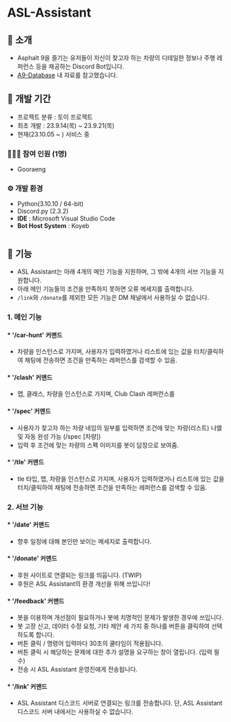 # ASL-Assistant

## 🚩 소개
- Asphalt 9을 즐기는 유저들이 자신이 찾고자 하는 차량의 디테일한 정보나 주행 레퍼런스 등을 제공하는 Discord Bot입니다.
- <a href="https://discord.gg/dVA7R9CXpB">A9-Database</a> 내 자료를 참고했습니다.



## 📅 개발 기간
* 프로젝트 분류 : 토이 프로젝트
* 최초 개발 : 23.9.14(목) ~ 23.9.21(목)
* 현재(23.10.05 ~ ) 서비스 중



### 👩‍👧‍👦 참여 인원 (1명)
* Gooraeng



### ⚙️ 개발 환경
- Python(3.10.10 / 64-bit)
- Discord.py (2.3.2)
- **IDE** : Microsoft Visual Studio Code
- **Bot Host System** : Koyeb

#

## 📍 기능
- ASL Assistant는 아래 4개의 메인 기능을 지원하며, 그 밖에 4개의 서브 기능을 지원합니다.
- 아래 메인 기능들의 조건을 만족하지 못하면 오류 메세지를 출력합니다.
- `/link`와 `/donate`를 제외한 모든 기능은 DM 채널에서 사용하실 수 없습니다.
 
### 1. 메인 기능 
#### * '/car-hunt' 커맨드
- 차량을 인스턴스로 가지며, 사용자가 입력하였거나 리스트에 있는 값을 터치/클릭하여 채팅에 전송하면 조건을 만족하는 레퍼런스를 검색할 수 있음.

#### * '/clash' 커맨드
- 맵, 클래스, 차량을 인스턴스로 가지며, Club Clash 레퍼런스를

#### * '/spec' 커맨드
- 사용자가 찾고자 하는 차량 네임의 일부를 입력하면 조건에 맞는 차량(리스트) 나엻 및 자동 완성 가능 (/spec [차량])
- 입력 후 조건에 맞는 차량의 스펙 이미지를 봇이 답장으로 보여줌.

#### * '/tle' 커맨드
- tle 타입, 맵, 차량을 인스턴스로 가지며, 사용자가 입력하였거나 리스트에 있는 값을 터치/클릭하여 채팅에 전송하면 조건을 만족하는 레퍼런스를 검색할 수 있음.


### 2. 서브 기능
#### * '/date' 커맨드
- 향후 일정에 대해 본인만 보이는 메세지로 출력합니다.

#### * '/donate' 커맨드
- 후원 사이트로 연결되는 링크를 띄웁니다. (TWIP)
- 후원은 ASL Assistant의 환경 개선을 위해 쓰입니다!

#### * '/feedback' 커맨드
- 봇을 이용하며 개선점이 필요하거나 봇에 치명적인 문제가 발생한 경우에 쓰입니다.
- 봇 고장 신고, 데이터 수정 요청, 기타 제안 세 가지 중 하나를 버튼을 클릭하여 선택하도록 합니다.
- 버튼 클릭 / 명령어 입력마다 30초의 쿨타임이 적용됩니다.
- 버튼 클릭 시 해당하는 문제에 대한 추가 설명을 요구하는 창이 열립니다. (입력 필수)
- 전송 시 ASL Assistant 운영진에게 전송됩니다.

#### * '/link' 커맨드
- ASL Assistant 디스코드 서버로 연결되는 링크를 전송합니다. 단, ASL Assistant 디스코드 서버 내에서는 사용하실 수 없습니다.
